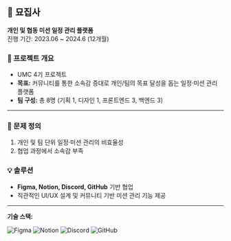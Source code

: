 ## 🐾 묘집사  
**개인 및 협동 미션 일정 관리 플랫폼**  
진행 기간: 2023.06 ~ 2024.6 (12개월)  

### 📌 프로젝트 개요
- UMC 4기 프로젝트
- **목표:** 커뮤니티를 통한 소속감 증대로 개인/팀의 목표 달성을 돕는 일정·미션 관리 플랫폼
- **팀 구성:** 총 8명 (기획 1, 디자인 1, 프론트엔드 3, 백엔드 3)

---

### 🎯 문제 정의
1. 개인 및 팀 단위 일정·미션 관리의 비효율성
2. 협업 과정에서 소속감 부족

### 💡 솔루션
- **Figma, Notion, Discord, GitHub** 기반 협업
- 직관적인 UI/UX 설계 및 커뮤니티 기반 미션 관리 기능 제공

---

**기술 스택:**  

![Figma](https://img.shields.io/badge/Figma-F24E1E?style=for-the-badge&logo=figma&logoColor=white)
![Notion](https://img.shields.io/badge/Notion-000000?style=for-the-badge&logo=notion&logoColor=white)
![Discord](https://img.shields.io/badge/Discord-5865F2?style=for-the-badge&logo=discord&logoColor=white)
![GitHub](https://img.shields.io/badge/GitHub-181717?style=for-the-badge&logo=github&logoColor=white)
